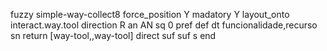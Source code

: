 fuzzy simple-way-collect8
   force_position Y
   madatory Y
   layout_onto interact.way.tool
   direction R
   an AN
   sq 0
   pref 
   def 
    dt funcionalidade,recurso
    sn 
    return [way-tool,,way-tool]
    direct 
   suf 
   suf s
end
